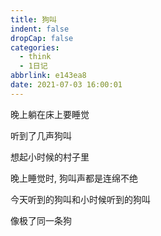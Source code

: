 ```yaml
---
title: 狗叫
indent: false
dropCap: false
categories:
  - think
  - 1日记
abbrlink: e143ea8
date: 2021-07-03 16:00:01
---
```


晚上躺在床上要睡觉

听到了几声狗叫

想起小时候的村子里

晚上睡觉时, 狗叫声都是连绵不绝

今天听到的狗叫和小时候听到的狗叫

像极了同一条狗
